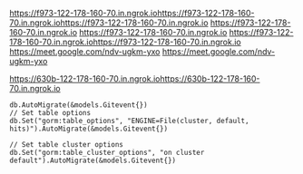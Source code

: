 https://f973-122-178-160-70.in.ngrok.iohttps://f973-122-178-160-70.in.ngrok.iohttps://f973-122-178-160-70.in.ngrok.io
https://f973-122-178-160-70.in.ngrok.io
https://f973-122-178-160-70.in.ngrok.io
https://f973-122-178-160-70.in.ngrok.iohttps://f973-122-178-160-70.in.ngrok.io
https://meet.google.com/ndv-ugkm-yxo
https://meet.google.com/ndv-ugkm-yxo

https://630b-122-178-160-70.in.ngrok.iohttps://630b-122-178-160-70.in.ngrok.io

    db.AutoMigrate(&models.Gitevent{})
    // Set table options
    db.Set("gorm:table_options", "ENGINE=File(cluster, default, hits)").AutoMigrate(&models.Gitevent{})

    // Set table cluster options
    db.Set("gorm:table_cluster_options", "on cluster default").AutoMigrate(&models.Gitevent{})
